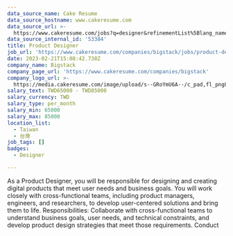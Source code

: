 ```yaml
---
data_source_name: Cake Resume
data_source_hostname: www.cakeresume.com
data_source_url: >-
  https://www.cakeresume.com/jobs?q=designer&refinementList%5Blang_name%5D%5B0%5D=English&refinementList%5Bsalary_type%5D=per_year
data_source_internal_id: '53384'
title: Product Designer
job_url: 'https://www.cakeresume.com/companies/bigstack/jobs/product-designer-db087b'
date: 2023-02-21T15:08:42.738Z
company_name: Bigstack
company_page_url: 'https://www.cakeresume.com/companies/bigstack'
company_logo_url: >-
  https://media.cakeresume.com/image/upload/s--GRoYmU6A--/c_pad,fl_png8,h_200,w_200/v1596782102/scc0uly2yquqlzha9gzx.png
salary_text: TWD65000 - TWD85000
salary_currency: TWD
salary_type: per_month
salary_min: 65000
salary_max: 85000
location_list:
  - Taiwan
  - 台灣
job_tags: []
badges:
  - Designer

---
```


As a Product Designer, you will be responsible for designing and creating digital products that meet user needs and business goals. You will work closely with cross-functional teams, including product managers, engineers, and researchers, to develop user-centered solutions and bring them to life. Responsibilities: Collaborate with cross-functional teams to understand business goals, user needs, and technical constraints, and develop product design strategies that meet those requirements. Conduct